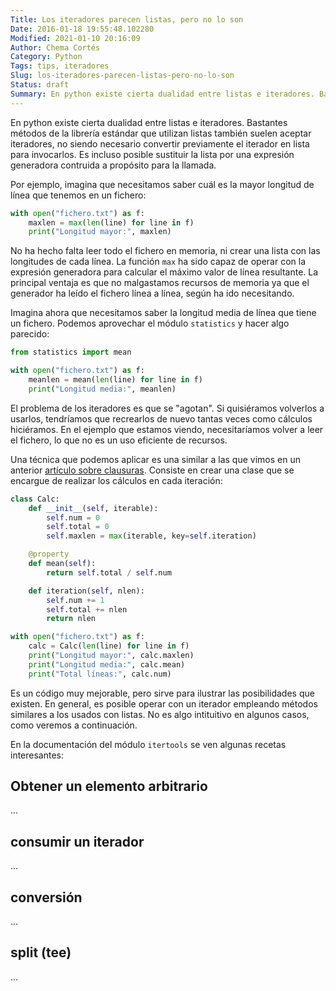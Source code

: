 ```yaml
---
Title: Los iteradores parecen listas, pero no lo son
Date: 2016-01-18 19:55:48.102280
Modified: 2021-01-10 20:16:09
Author: Chema Cortés
Category: Python
Tags: tips, iteradores
Slug: los-iteradores-parecen-listas-pero-no-lo-son
Status: draft
Summary: En python existe cierta dualidad entre listas e iteradores. Bastantes de los métodos de la librería estándar que utilizan listas también suelen aceptar iteradores, no siendo necesario convertir previamente el iterador en lista para invocarlos. Incluso es posible sustituir el argumento por una expresión generadora contruida a propósito para la llamada. ¿Es posible usar estos iteradores sin necesidad de convertirlos en listas?
---
```


En python existe cierta dualidad entre listas e iteradores. Bastantes métodos de
la librería estándar que utilizan listas también suelen aceptar iteradores, no
siendo necesario convertir previamente el iterador en lista para invocarlos. Es
incluso posible sustituir la lista por una expresión generadora contruida a
propósito para la llamada.

Por ejemplo, imagina que necesitamos saber cuál es la mayor longitud de línea
que tenemos en un fichero:

```python
with open("fichero.txt") as f:
    maxlen = max(len(line) for line in f)
    print("Longitud mayor:", maxlen)
```

No ha hecho falta leer todo el fichero en memoria, ni crear una lista con las
longitudes de cada línea. La función `max` ha sido capaz de operar con la
expresión generadora para calcular el máximo valor de línea resultante. La
principal ventaja es que no malgastamos recursos de memoria ya que el generador
ha leído el fichero línea a línea, según ha ido necesitando.

Imagina ahora que necesitamos saber la longitud media de línea que tiene un
fichero. Podemos aprovechar el módulo `statistics` y hacer algo parecido:

```python
from statistics import mean

with open("fichero.txt") as f:
    meanlen = mean(len(line) for line in f)
    print("Longitud media:", meanlen)
```

El problema de los iteradores es que se "agotan". Si quisiéramos volverlos a
usarlos, tendríamos que recrearlos de nuevo tantas veces como cálculos
hiciéramos. En el ejemplo que estamos viendo, necesitaríamos volver a leer el
fichero, lo que no es un uso eficiente de recursos.

Una técnica que podemos aplicar es una similar a las que vimos en un anterior
[artículo sobre clausuras][1]. Consiste en crear una clase que se encargue de
realizar los cálculos en cada iteración:

```python
class Calc:
    def __init__(self, iterable):
        self.num = 0
        self.total = 0
        self.maxlen = max(iterable, key=self.iteration)

    @property
    def mean(self):
        return self.total / self.num

    def iteration(self, nlen):
        self.num += 1
        self.total += nlen
        return nlen

with open("fichero.txt") as f:
    calc = Calc(len(line) for line in f)
    print("Longitud mayor:", calc.maxlen)
    print("Longitud media:", calc.mean)
    print("Total líneas:", calc.num)
```

Es un código muy mejorable, pero sirve para ilustrar las posibilidades que
existen. En general, es posible operar con un iterador empleando métodos
similares a los usados con listas. No es algo intituitivo en algunos casos, como
veremos a continuación.

En la documentación del módulo `itertools` se ven algunas recetas interesantes:

## Obtener un elemento arbitrario

...

## consumir un iterador

...

## conversión

...

## split (tee)

...

[1]: {filename}/viejoblog/clausuras-en-python-parte-2.md "Clausuras en python - Parte 2"
